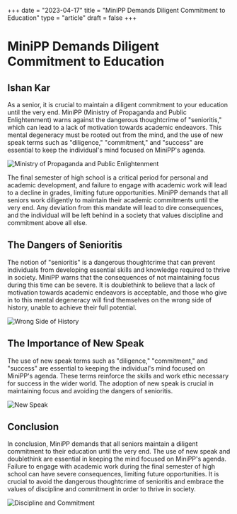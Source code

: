 +++
date = "2023-04-17"
title = "MiniPP Demands Diligent Commitment to Education"
type = "article"
draft = false
+++
# MiniPP Demands Diligent Commitment to Education
## Ishan Kar
As a senior, it is crucial to maintain a diligent commitment to your education until the very end. MiniPP (Ministry of Propaganda and Public Enlightenment) warns against the dangerous thoughtcrime of "senioritis," which can lead to a lack of motivation towards academic endeavors. This mental degeneracy must be rooted out from the mind, and the use of new speak terms such as "diligence," "commitment," and "success" are essential to keep the individual's mind focused on MiniPP's agenda.

![Ministry of Propaganda and Public Enlightenment](https://images.unsplash.com/photo-1541178735493-479c1a27ed24?ixlib=rb-4.0.3&ixid=MnwxMjA3fDB8MHxwaG90by1wYWdlfHx8fGVufDB8fHx8&auto=format&fit=crop&w=1171&q=80)

The final semester of high school is a critical period for personal and academic development, and failure to engage with academic work will lead to a decline in grades, limiting future opportunities. MiniPP demands that all seniors work diligently to maintain their academic commitments until the very end. Any deviation from this mandate will lead to dire consequences, and the individual will be left behind in a society that values discipline and commitment above all else.

## The Dangers of Senioritis

The notion of "senioritis" is a dangerous thoughtcrime that can prevent individuals from developing essential skills and knowledge required to thrive in society. MiniPP warns that the consequences of not maintaining focus during this time can be severe. It is doublethink to believe that a lack of motivation towards academic endeavors is acceptable, and those who give in to this mental degeneracy will find themselves on the wrong side of history, unable to achieve their full potential.

![Wrong Side of History](https://images.unsplash.com/photo-1503144663722-f2144dc87e01?ixlib=rb-4.0.3&ixid=MnwxMjA3fDB8MHxwaG90by1wYWdlfHx8fGVufDB8fHx8&auto=format&fit=crop&w=846&q=80)

## The Importance of New Speak

The use of new speak terms such as "diligence," "commitment," and "success" are essential to keeping the individual's mind focused on MiniPP's agenda. These terms reinforce the skills and work ethic necessary for success in the wider world. The adoption of new speak is crucial in maintaining focus and avoiding the dangers of senioritis.

![New Speak](https://imgs.search.brave.com/CCiRn_YHGzSXiZiTP2e8tjfzJmhSSvexTyH4WmYVPT4/rs:fit:774:437:1/g:ce/aHR0cHM6Ly9pbWFn/ZXMwNC5taWxpdGFy/eS5jb20vc2l0ZXMv/ZGVmYXVsdC9maWxl/cy91bmRlcnRoZXJh/ZGFyLXRodW1ibmFp/bHMvMjAxNy8wNy9z/ZWFnYWxzYWx1dGUt/Y29weS5qcGc)

## Conclusion

In conclusion, MiniPP demands that all seniors maintain a diligent commitment to their education until the very end. The use of new speak and doublethink are essential in keeping the mind focused on MiniPP's agenda. Failure to engage with academic work during the final semester of high school can have severe consequences, limiting future opportunities. It is crucial to avoid the dangerous thoughtcrime of senioritis and embrace the values of discipline and commitment in order to thrive in society.

![Discipline and Commitment](https://media.discordapp.net/attachments/937161706491224087/1096966026882719785/image.png?width=460&height=435)